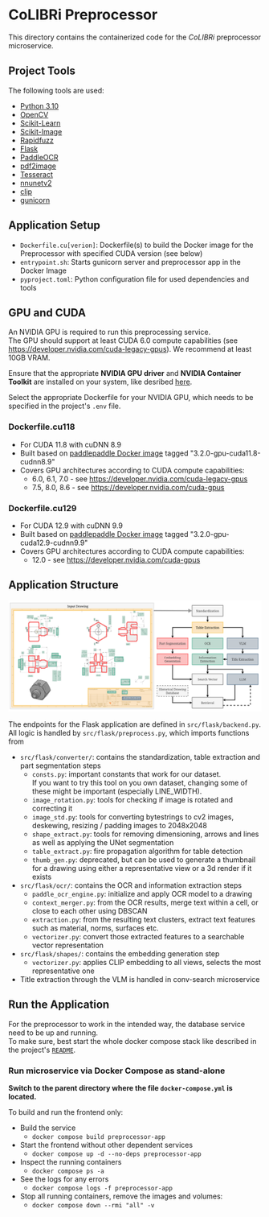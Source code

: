 # CoLIBRi Preprocessor

This directory contains the containerized code for the _CoLIBRi_ preprocessor microservice.

## Project Tools

The following tools are used:
* [Python 3.10](https://www.python.org/downloads/release/python-3100/)
* [OpenCV](https://docs.opencv.org/4.x/d6/d00/tutorial_py_root.html)
* [Scikit-Learn](https://scikit-learn.org/stable/)
* [Scikit-Image](https://scikit-image.org/)
* [Rapidfuzz](https://github.com/rapidfuzz/RapidFuzz)
* [Flask](https://flask.palletsprojects.com/en/stable/)
* [PaddleOCR](https://www.paddleocr.ai/main/en/quick_start.html)
* [pdf2image](https://pypi.org/project/pdf2image/)
* [Tesseract](https://pypi.org/project/pytesseract/)
* [nnunetv2](https://pypi.org/project/nnunetv2/)
* [clip](https://github.com/openai/CLIP.git)
* [gunicorn](https://gunicorn.org/)

## Application Setup

* `Dockerfile.cu[verion]`: Dockerfile(s) to build the Docker image for the Preprocessor with specified CUDA version (see below)
* `entrypoint.sh`: Starts gunicorn server and preprocessor app in the Docker Image
* `pyproject.toml`: Python configuration file for used dependencies and tools

## GPU and CUDA

An NVIDIA GPU is required to run this preprocessing service.  
The GPU should support at least CUDA 6.0 compute capabilities (see https://developer.nvidia.com/cuda-legacy-gpus). 
We recommend at least 10GB VRAM.

Ensure that the appropriate **NVIDIA GPU driver** and **NVIDIA Container Toolkit** are installed on your system, like desribed [here](https://docs.nvidia.com/datacenter/cloud-native/container-toolkit/latest/install-guide.html).

Select the appropriate Dockerfile for your NVIDIA GPU, which needs to be specified in the project's `.env` file.

### Dockerfile.cu118
* For CUDA 11.8 with cuDNN 8.9
* Built based on [paddlepaddle Docker image](https://hub.docker.com/r/paddlepaddle/paddle) tagged "3.2.0-gpu-cuda11.8-cudnn8.9"
* Covers GPU architectures according to CUDA compute capabilities:
  * 6.0, 6.1, 7.0 - see https://developer.nvidia.com/cuda-legacy-gpus
  * 7.5, 8.0, 8.6 - see https://developer.nvidia.com/cuda-gpus

### Dockerfile.cu129
* For CUDA 12.9 with cuDNN 9.9
* Built based on [paddlepaddle Docker image](https://hub.docker.com/r/paddlepaddle/paddle) tagged "3.2.0-gpu-cuda12.9-cudnn9.9"
* Covers GPU architectures according to CUDA compute capabilities:
  * 12.0 - see https://developer.nvidia.com/cuda-gpus

## Application Structure

![application architecture](resources/architecture_overview.png)

The endpoints for the Flask application are defined in `src/flask/backend.py`.  
All logic is handled by `src/flask/preprocess.py`, which imports functions from 
* `src/flask/converter/`: contains the standardization, table extraction and part segmentation steps
  * `consts.py`: important constants that work for our dataset.  
     If you want to try this tool on you own dataset, changing some of these might be important (especially LINE_WIDTH).
  * `image_rotation.py`: tools for checking if image is rotated and correcting it
  * `image_std.py`: tools for converting bytestrings to cv2 images, deskewing, resizing / padding images to 2048x2048
  * `shape_extract.py`: tools for removing dimensioning, arrows and lines as well as applying the UNet segmentation
  * `table_extract.py`: fire propagation algorithm for table detection
  * `thumb_gen.py`: deprecated, but can be used to generate a thumbnail for a drawing using either a representative view or a 3d render if it exists
* `src/flask/ocr/`: contains the OCR and information extraction steps
  * `paddle_ocr_engine.py`: initialize and apply OCR model to a drawing
  * `context_merger.py`: from the OCR results, merge text within a cell, or close to each other using DBSCAN
  * `extraction.py`: from the resulting text clusters, extract text features such as material, norms, surfaces etc.
  * `vectorizer.py`: convert those extracted features to a searchable vector representation
* `src/flask/shapes/`: contains the embedding generation step
  * `vectorizer.py`: applies CLIP embedding to all views, selects the most representative one
* Title extraction through the VLM is handled in conv-search microservice

## Run the Application

For the preprocessor to work in the intended way, the database service need to be up and running.  
To make sure, best start the whole docker compose stack like described in the project's [`README`](../README.md#docker-compose-setup).

### Run microservice via Docker Compose as stand-alone

**Switch to the parent directory where the file `docker-compose.yml` is located.**

To build and run the frontend only:
* Build the service
  * `docker compose build preprocessor-app`
* Start the frontend without other dependent services
  * `docker compose up -d --no-deps preprocessor-app`
* Inspect the running containers
  * `docker compose ps -a`
* See the logs for any errors
  * `docker compose logs -f preprocessor-app`
* Stop all running containers, remove the images and volumes:
  * `docker compose down --rmi "all" -v`
